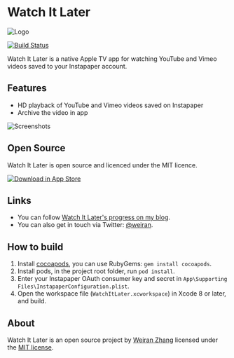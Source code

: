 # Watch It Later

![Logo][logo]

[logo]: http://i.imgur.com/SyC0DMZ.png

[![Build Status](https://travis-ci.org/weiran/watch-it-later.svg?branch=master)](https://travis-ci.org/weiran/Hackers)

Watch It Later is a native Apple TV app for watching YouTube and Vimeo videos saved to your Instapaper account.

## Features

* HD playback of YouTube and Vimeo videos saved on Instapaper
* Archive the video in app

![Screenshots][1]

[1]: http://i.imgur.com/SyC0DMZ.png

## Open Source

Watch It Later is open source and licenced under the MIT licence.

[![Download in App Store][3]][2]

[2]: https://itunes.apple.com/us/app/watch-it-later/id1191095941?ls=1&mt=8&at=11l4G8&ct=github
[3]: http://i.imgur.com/oRdf2WM.png

## Links

* You can follow [Watch It Later's progress on my blog](http://weiran.co/).
* You can also get in touch via Twitter: [@weiran](https://twitter.com/weiran).

## How to build

1. Install [cocoapods](http://cocoapods.org/), you can use RubyGems: `gem install cocoapods`.
2. Install pods, in the project root folder, run `pod install`.
3. Enter your Instapaper OAuth consumer key and secret in `App\Supporting Files\InstapaperConfiguration.plist`.
4. Open the workspace file (`WatchItLater.xcworkspace`) in Xcode 8 or later, and build.

## About

Watch It Later is an open source project by [Weiran Zhang](http://weiran.co) licensed under the [MIT license](http://opensource.org/licenses/MIT).